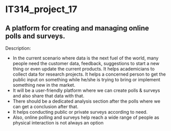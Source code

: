 # IT314_project_17
## A platform for creating and managing online polls and surveys.

Description:
- In the current scenario where data is the next fuel of the world, many people need the customer data, feedback, suggestions to start a new thing or even update the current products. It helps academicians to collect data for research projects. It helps a concerned person to get the public input on something while he/she is trying to bring or implement something new in the market.
- It will be a user-friendly platform where we can create polls & surveys and also share that data with that. 
- There should be a dedicated analysis section after the polls where we can get a conclusion after that.
- It helps conducting public or private surveys according to need.
- Also, online polling and surveys help reach a wide range of people as physical interaction is not always an option
